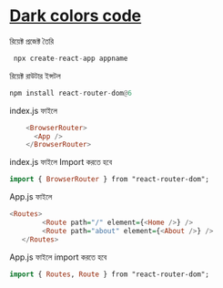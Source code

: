 
# [Dark colors code](https://developer-kawsar1.github.io/colors/)

রিয়েক্ট প্রজেক্ট তৈরি

```hs
 npx create-react-app appname
```
রিয়েক্ট রাউটার ইন্সটল

```hs
npm install react-router-dom@6

```
index.js ফাইলে
```hs
    <BrowserRouter>
      <App />
    </BrowserRouter>
```
index.js ফাইলে Import করতে হবে 
```hs
import { BrowserRouter } from "react-router-dom";
```

App.js ফাইলে 
```hs
<Routes>
        <Route path="/" element={<Home />} />
        <Route path="about" element={<About />} />
   </Routes>
```
App.js ফাইলে import করতে হবে 
```hs
import { Routes, Route } from "react-router-dom";
```
